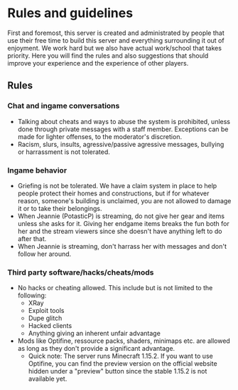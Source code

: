 # Rules and guidelines
First and foremost, this server is created and administrated by people that use their free time to build this server and everything surrounding it out of enjoyment. We work hard but we also have actual work/school that takes priority. Here you will find the rules and also suggestions that should improve your experience and the experience of other players.

## Rules

### Chat and ingame conversations
- Talking about cheats and ways to abuse the system is prohibited, unless done through private messages with a staff member. Exceptions can be made for lighter offenses, to the moderator's discretion.
- Racism, slurs, insults, agressive/passive agressive messages, bullying or harrassment is not tolerated.

### Ingame behavior
- Griefing is not be tolerated. We have a claim system in place to help people protect their homes and constructions, but if for whatever reason, someone's building is unclaimed, you are not allowed to damage it or to take their belongings.
- When Jeannie (PotasticP) is streaming, do not give her gear and items unless she asks for it. Giving her endgame items breaks the fun both for her and the stream viewers since she doesn't have anything left to do after that.
- When Jeannie is streaming, don't harrass her with messages and don't follow her around.

### Third party software/hacks/cheats/mods
- No hacks or cheating allowed. This include but is not limited to the following:
  - XRay
  - Exploit tools
  - Dupe glitch
  - Hacked clients
  - Anything giving an inherent unfair advantage
- Mods like Optifine, ressource packs, shaders, minimaps etc. are allowed as long as they don't provide a significant advantage. 
  - Quick note: The server runs Minecraft 1.15.2. If you want to use Optifine, you can find the preview version on the official website hidden under a "preview" button since the stable 1.15.2 is not available yet.